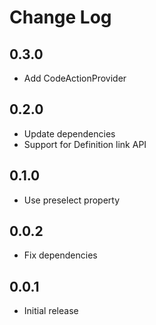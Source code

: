 # Change Log

## 0.3.0

- Add CodeActionProvider

## 0.2.0

- Update dependencies
- Support for Definition link API

## 0.1.0

- Use preselect property

## 0.0.2

- Fix dependencies

## 0.0.1

- Initial release
